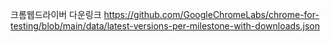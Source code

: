 크롬웹드라이버 다운링크
https://github.com/GoogleChromeLabs/chrome-for-testing/blob/main/data/latest-versions-per-milestone-with-downloads.json
